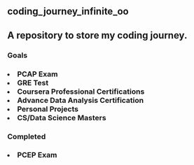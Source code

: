 <h2>coding_journey_infinite_oo<h2/>

<h2>A repository to store my coding journey.</h2>

<h3>Goals<h3/>
	<div>
	  	<li>PCAP Exam</li>
		<li>GRE Test</li>
		<li>Coursera Professional Certifications</li>
		<li>Advance Data Analysis Certification</li>
		<li>Personal Projects</li>
		<li>CS/Data Science Masters</li>
	</div>
<h3>Completed<h3/>
	<div>
		<li>PCEP Exam</li>
	</div>
